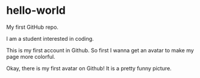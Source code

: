# hello-world
My first GitHub repo.

I am a student interested in coding.

This is my first account in Github.
So first I wanna get an avatar to make my page more colorful.

Okay, there is my first avatar on Github! It is a pretty funny picture.
